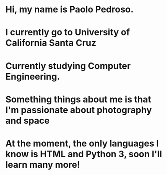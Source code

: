 # Hi, my name is Paolo Pedroso. 
# I currently go to University of California Santa Cruz
# Currently studying Computer Engineering. 
# Something things about me is that I'm passionate about photography and space
# At the moment, the only languages I know is HTML and Python 3, soon I'll learn many more!
